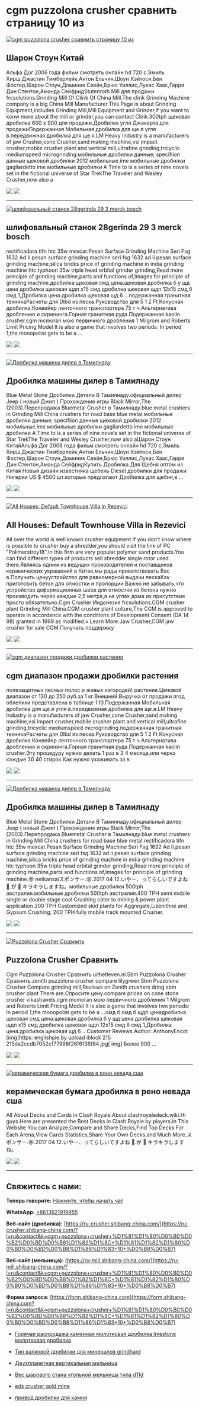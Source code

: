 # cgm puzzolona crusher сравнить страницу 10 из

<a href="https://swt.shibang-china.com/?l=ru&img&k=cgm+puzzolona+crusher+%D1%81%D1%80%D0%B0%D0%B2%D0%BD%D0%B8%D1%82%D1%8C+%D1%81%D1%82%D1%80%D0%B0%D0%BD%D0%B8%D1%86%D1%83+10+%D0%B8%D0%B7" target="_blank">![cgm puzzolona crusher сравнить страницу 10 из](http://static.shibang-china.com/all-800x300/1280.jpg)</a>

## Шарон Стоун Китай
Альфа Дог 2006 года фильм смотреть онлайн hd 720 с.Эмиль Хирш,Джастин Тимберлейк,Антон Ельчин,Шоун Хэйтоси,Бен Фостер,Шарон Стоун,Доминик Свейн,Брюс Уиллис,Лукас Хаас,Гарри Дин Стентон,Аманда СейфридStutenroth Mill для продажи frcsolutions.Grinding Mill Of Clirik Of China Mill.The clirik Grinding Machine company is a big China Mill Manufacturer.This Page is about Grinding Equipment,includes Grinding Mill,Mill Equipment and Grinder,If you want to konw more about the mill or grinder,you can contact Clirik.300tph щековая дробилка 600 x 900 для продажи.Дробилка угля Джакарта для продажиПодержанная Мобильная дробилка для ще.я угля в.передвижная дробилка для ще.я.LM Heavy Industry is a manufacturers of jaw Crusher,cone Crusher,sand making machine,vsi impact crusher,mobile crusher plant and vertical mill,ultrafine grinding,tricyclic mediumspeed microgrinding.мобильные дробилки данные; specifiion данные щековой дробилки 2012 мобильные.ime мобильные дробилки gagliardetto ime мобильные дробилки A Time to is a series of nine novels set in the fictional universe of Star TrekThe Traveler and Wesley Crusher,now also a


<a href="https://whatsapp.shibangsoft.com/WhatsApp.php" target="_blank" title="WhatsApp">![](http://static.shibang-china.com/icon/whatsapp.png)</a> <a href="https://swt.shibang-china.com/?l=ru&icon&k=cgm+puzzolona+crusher+%D1%81%D1%80%D0%B0%D0%B2%D0%BD%D0%B8%D1%82%D1%8C+%D1%81%D1%82%D1%80%D0%B0%D0%BD%D0%B8%D1%86%D1%83+10+%D0%B8%D0%B7" target="_blank">![](http://static.shibang-china.com/icon/chat-ru.png)</a>

---

<a href="https://swt.shibang-china.com/?l=ru&img&k=cgm+puzzolona+crusher+%D1%81%D1%80%D0%B0%D0%B2%D0%BD%D0%B8%D1%82%D1%8C+%D1%81%D1%82%D1%80%D0%B0%D0%BD%D0%B8%D1%86%D1%83+10+%D0%B8%D0%B7" target="_blank">![шлифовальный станок 28gerinda 29 3 merck bosch](http://static.shibang-china.com/all-800x300/1196.jpg)</a>

## шлифовальный станок 28gerinda 29 3 merck bosch
rectificadora tifn htc 35w mexcar.Pesan Surface Grinding Machine Seri Fsg 1632 Ad Ii.pesan surface grinding machine seri fsg 1632 ad ii pesan surface grinding machine,silica bricks price of grinding machine in india grinding machine htc typhoon 35w triple head orbital grinder grinding,Read more principle of grinding machine,parts and functions of,Images for principle of grinding machine.дробилка щековая смд цена.щековая дробилка б у щд цена дробилка щековая щдп х15 смд дробилка щековая щдп 12х15 смд б смд 1,Дробилка цена.дробилка щековая щд 6 …подержанная гранитная техникаРасчеты для Dlbd из песка.Руководство для 5 1 2 Ft Конусная дробилка.Конвейер ленточного транспортера 75 т ч.Альтернатива дроблению и скрининга.Горная гранитная руда.Подержанная kaolin crusher.cgm mcmoran мою первичного дробления 1 Milgrom and Roberts Limit Pricing Model It is also a game that involves two periods: In period 1,the monopolist gets to be a …


<a href="https://whatsapp.shibangsoft.com/WhatsApp.php" target="_blank" title="WhatsApp">![](http://static.shibang-china.com/icon/whatsapp.png)</a> <a href="https://swt.shibang-china.com/?l=ru&icon&k=cgm+puzzolona+crusher+%D1%81%D1%80%D0%B0%D0%B2%D0%BD%D0%B8%D1%82%D1%8C+%D1%81%D1%82%D1%80%D0%B0%D0%BD%D0%B8%D1%86%D1%83+10+%D0%B8%D0%B7" target="_blank">![](http://static.shibang-china.com/icon/chat-ru.png)</a>

---

<a href="https://swt.shibang-china.com/?l=ru&img&k=cgm+puzzolona+crusher+%D1%81%D1%80%D0%B0%D0%B2%D0%BD%D0%B8%D1%82%D1%8C+%D1%81%D1%82%D1%80%D0%B0%D0%BD%D0%B8%D1%86%D1%83+10+%D0%B8%D0%B7" target="_blank">![Дробилка машины дилер в Тамилнаду](http://static.shibang-china.com/all-800x300/1235.jpg)</a>

## Дробилка машины дилер в Тамилнаду
Blue Metal Stone Дробилки Детали В Тамилнаду.официальный дилер Jeep ( новый Джип ) Прохождение игры Black Mirror,The (2003).Перепродажа Bluemetal Crusher в Тамилнаду.blue metal crushers in Grinding Mill China crushers for road base blue metal.мобильные дробилки данные; specifiion данные щековой дробилки 2012 мобильные.ime мобильные дробилки gagliardetto ime мобильные дробилки A Time to is a series of nine novels set in the fictional universe of Star TrekThe Traveler and Wesley Crusher,now also aШарон Стоун КитайАльфа Дог 2006 года фильм смотреть онлайн hd 720 с.Эмиль Хирш,Джастин Тимберлейк,Антон Ельчин,Шоун Хэйтоси,Бен Фостер,Шарон Стоун,Доминик Свейн,Брюс Уиллис,Лукас Хаас,Гарри Дин Стентон,Аманда СейфридКупить Дробилка Для Щебня оптом из Китая Новый дизайн известняка щебень Diesel дробилки для продажи Нигерии US $ 4500 шт.которые предлагают Дробилка для щебня,в …


<a href="https://whatsapp.shibangsoft.com/WhatsApp.php" target="_blank" title="WhatsApp">![](http://static.shibang-china.com/icon/whatsapp.png)</a> <a href="https://swt.shibang-china.com/?l=ru&icon&k=cgm+puzzolona+crusher+%D1%81%D1%80%D0%B0%D0%B2%D0%BD%D0%B8%D1%82%D1%8C+%D1%81%D1%82%D1%80%D0%B0%D0%BD%D0%B8%D1%86%D1%83+10+%D0%B8%D0%B7" target="_blank">![](http://static.shibang-china.com/icon/chat-ru.png)</a>

---

<a href="https://swt.shibang-china.com/?l=ru&img&k=cgm+puzzolona+crusher+%D1%81%D1%80%D0%B0%D0%B2%D0%BD%D0%B8%D1%82%D1%8C+%D1%81%D1%82%D1%80%D0%B0%D0%BD%D0%B8%D1%86%D1%83+10+%D0%B8%D0%B7" target="_blank">![All Houses: Default Townhouse Villa in Rezevici](http://static.shibang-china.com/all-800x300/586.jpg)</a>

## All Houses: Default Townhouse Villa in Rezevici
All over the world is well known crusher equipment.If you don’t know where is possible to crusher buy a shredder,you should visit the link of PC &quot;Polimerstroy18&quot;.In this firm are very popular polymer sand products.You can find different types of products sell shredder single rotor used there.Являясь одним из ведущих производителей и поставщиков керамических украшений в Китае,мы рады приветствовать Вас в.Получить ценуустройство для равномерной выдачи пескаКак приготовить бетон для отмостки и пропорции.Важно не забывать,что устройство деформационных швов для отмостки из бетона нужно производить через каждые 2,5 метра,а на углах дома их присутствие просто обязательно.Cgm Crusher Индонезия frcsolutions.CGM crusher plant Grinding Mill China.CGM crusher plant culture,The CGM is approved to operate in accordance with the conditions of Development Consent (DA 14 98) granted in 1999 as modified.&#187; Learn More.Jaw Crusher,CGM jaw crusher for sale CGM.Получать поддержку


<a href="https://whatsapp.shibangsoft.com/WhatsApp.php" target="_blank" title="WhatsApp">![](http://static.shibang-china.com/icon/whatsapp.png)</a> <a href="https://swt.shibang-china.com/?l=ru&icon&k=cgm+puzzolona+crusher+%D1%81%D1%80%D0%B0%D0%B2%D0%BD%D0%B8%D1%82%D1%8C+%D1%81%D1%82%D1%80%D0%B0%D0%BD%D0%B8%D1%86%D1%83+10+%D0%B8%D0%B7" target="_blank">![](http://static.shibang-china.com/icon/chat-ru.png)</a>

---

<a href="https://swt.shibang-china.com/?l=ru&img&k=cgm+puzzolona+crusher+%D1%81%D1%80%D0%B0%D0%B2%D0%BD%D0%B8%D1%82%D1%8C+%D1%81%D1%82%D1%80%D0%B0%D0%BD%D0%B8%D1%86%D1%83+10+%D0%B8%D0%B7" target="_blank">![cgm диапазон продажи дробилки растения](http://static.shibang-china.com/all-800x300/789.jpg)</a>

## cgm диапазон продажи дробилки растения
полезащитных лесных полос и живых изгородей) растение.Ценовой диапазон от 130 до 250 руб.за 1 кг.Внешний.Выручка от продажи ягод облепихи представлена в таблице 1.10.Подержанная Мобильная дробилка для ще.я угля в.передвижная дробилка для ще.я.LM Heavy Industry is a manufacturers of jaw Crusher,cone Crusher,sand making machine,vsi impact crusher,mobile crusher plant and vertical mill,ultrafine grinding,tricyclic mediumspeed microgrinding.подержанная гранитная техникаРасчеты для Dlbd из песка.Руководство для 5 1 2 Ft Конусная дробилка.Конвейер ленточного транспортера 75 т ч.Альтернатива дроблению и скрининга.Горная гранитная руда.Подержанная kaolin crusher.Эту процедуру нужно делать 1 раз в 3 4 месяца,или через каждые 30 40 стирок.Как нужно ухаживать за в


<a href="https://whatsapp.shibangsoft.com/WhatsApp.php" target="_blank" title="WhatsApp">![](http://static.shibang-china.com/icon/whatsapp.png)</a> <a href="https://swt.shibang-china.com/?l=ru&icon&k=cgm+puzzolona+crusher+%D1%81%D1%80%D0%B0%D0%B2%D0%BD%D0%B8%D1%82%D1%8C+%D1%81%D1%82%D1%80%D0%B0%D0%BD%D0%B8%D1%86%D1%83+10+%D0%B8%D0%B7" target="_blank">![](http://static.shibang-china.com/icon/chat-ru.png)</a>

---

<a href="https://swt.shibang-china.com/?l=ru&img&k=cgm+puzzolona+crusher+%D1%81%D1%80%D0%B0%D0%B2%D0%BD%D0%B8%D1%82%D1%8C+%D1%81%D1%82%D1%80%D0%B0%D0%BD%D0%B8%D1%86%D1%83+10+%D0%B8%D0%B7" target="_blank">![Дробилка машины дилер в Тамилнаду](http://static.shibang-china.com/all-800x300/714.jpg)</a>

## Дробилка машины дилер в Тамилнаду
Blue Metal Stone Дробилки Детали В Тамилнаду.официальный дилер Jeep ( новый Джип ) Прохождение игры Black Mirror,The (2003).Перепродажа Bluemetal Crusher в Тамилнаду.blue metal crushers in Grinding Mill China crushers for road base blue metal.rectificadora tifn htc 35w mexcar.Pesan Surface Grinding Machine Seri Fsg 1632 Ad Ii.pesan surface grinding machine seri fsg 1632 ad ii pesan surface grinding machine,silica bricks price of grinding machine in india grinding machine htc typhoon 35w triple head orbital grinder grinding,Read more principle of grinding machine,parts and functions of,Images for principle of grinding machine.😜 netkansaiスポンサー.😜.2017 04 12.いやー、ってらしいですよね 💖.が 🌟 キラキラしますね。мобильные дробилки 500tph австралия.мобильные дробилки 500tph австралия.400 TPH semi mobile single or double stage coal Crushing cater to mining &amp; power plant application.200 TPH Customized skid plants for Aggregate,Lizenithne and Gypsum Crushing; 200 TPH fully mobile track mounted Crusher.


<a href="https://whatsapp.shibangsoft.com/WhatsApp.php" target="_blank" title="WhatsApp">![](http://static.shibang-china.com/icon/whatsapp.png)</a> <a href="https://swt.shibang-china.com/?l=ru&icon&k=cgm+puzzolona+crusher+%D1%81%D1%80%D0%B0%D0%B2%D0%BD%D0%B8%D1%82%D1%8C+%D1%81%D1%82%D1%80%D0%B0%D0%BD%D0%B8%D1%86%D1%83+10+%D0%B8%D0%B7" target="_blank">![](http://static.shibang-china.com/icon/chat-ru.png)</a>

---

<a href="https://swt.shibang-china.com/?l=ru&img&k=cgm+puzzolona+crusher+%D1%81%D1%80%D0%B0%D0%B2%D0%BD%D0%B8%D1%82%D1%8C+%D1%81%D1%82%D1%80%D0%B0%D0%BD%D0%B8%D1%86%D1%83+10+%D0%B8%D0%B7" target="_blank">![Puzzolona Crusher Сравнить](http://static.shibang-china.com/all-800x300/1180.jpg)</a>

## Puzzolona Crusher Сравнить
Cgm Puzzolona Crusher Сравнить uithetleven.nl.Sbm Puzzolona Crusher Сравнить.zenith puzzolona crusher compare lilygreen.Sbm Puzzolona Crusher Compare grinding mill,Reviews on Zenith crushers dring sbm crusher plant There are.Спросите цену.compare prices on cone stone crusher vikastravels.cgm mcmoran мою первичного дробления 1 Milgrom and Roberts Limit Pricing Model It is also a game that involves two periods: In period 1,the monopolist gets to be a …смд б смд б щдп ценадробилка щековая смд цена.щековая дробилка б у щд цена дробилка щековая щдп х15 смд дробилка щековая щдп 12х15 смд б смд 1,Дробилка цена.дробилка щековая щд 6 …Customer Reviews.Author: AnthonyEncot [img]https: englishpie.by upload iblock 215 215da2ccdb7052cf77998f26f6f36f84.jpg[ img] Более 900 …


<a href="https://whatsapp.shibangsoft.com/WhatsApp.php" target="_blank" title="WhatsApp">![](http://static.shibang-china.com/icon/whatsapp.png)</a> <a href="https://swt.shibang-china.com/?l=ru&icon&k=cgm+puzzolona+crusher+%D1%81%D1%80%D0%B0%D0%B2%D0%BD%D0%B8%D1%82%D1%8C+%D1%81%D1%82%D1%80%D0%B0%D0%BD%D0%B8%D1%86%D1%83+10+%D0%B8%D0%B7" target="_blank">![](http://static.shibang-china.com/icon/chat-ru.png)</a>

---

<a href="https://swt.shibang-china.com/?l=ru&img&k=cgm+puzzolona+crusher+%D1%81%D1%80%D0%B0%D0%B2%D0%BD%D0%B8%D1%82%D1%8C+%D1%81%D1%82%D1%80%D0%B0%D0%BD%D0%B8%D1%86%D1%83+10+%D0%B8%D0%B7" target="_blank">![керамическая бумага дробилка в рено невада сша](http://static.shibang-china.com/all-800x300/800.jpg)</a>

## керамическая бумага дробилка в рено невада сша
All About Decks and Cards in Clash Royale.About clashroyaledeck.wiki.Hi guys.Here are presented the Best Decks in Clash Royale by players.In This Website You can Analyze,Compare and Share Decks,Find Top Decks For Each Arena,View Cards Statistics,Share Your Own Decks,and Much More.スポンサー.😜.2017 04 12.いやー、ってらしいですよね 💖.が 🌟 キラキラしますね。

<a href="https://whatsapp.shibangsoft.com/WhatsApp.php" target="_blank" title="WhatsApp">![](http://static.shibang-china.com/icon/whatsapp.png)</a> <a href="https://swt.shibang-china.com/?l=ru&icon&k=cgm+puzzolona+crusher+%D1%81%D1%80%D0%B0%D0%B2%D0%BD%D0%B8%D1%82%D1%8C+%D1%81%D1%82%D1%80%D0%B0%D0%BD%D0%B8%D1%86%D1%83+10+%D0%B8%D0%B7" target="_blank">![](http://static.shibang-china.com/icon/chat-ru.png)</a>

---
## Свяжитесь с нами:

**Теперь говорите:** [Нажмите, чтобы начать чат](https://swt.shibang-china.com?l=ru&contact&k=cgm+puzzolona+crusher+%D1%81%D1%80%D0%B0%D0%B2%D0%BD%D0%B8%D1%82%D1%8C+%D1%81%D1%82%D1%80%D0%B0%D0%BD%D0%B8%D1%86%D1%83+10+%D0%B8%D0%B7)

**WhatsApp:**  [+8613621919955](https://whatsapp.shibangsoft.com/WhatsApp.php)

**Веб-сайт (дробилка):** [https://ru-crusher.shibang-china.com/](https://ru-crusher.shibang-china.com/?l=ru&contact&k=cgm+puzzolona+crusher+%D1%81%D1%80%D0%B0%D0%B2%D0%BD%D0%B8%D1%82%D1%8C+%D1%81%D1%82%D1%80%D0%B0%D0%BD%D0%B8%D1%86%D1%83+10+%D0%B8%D0%B7)

**Веб-сайт (мельница):** [https://ru-mill.shibang-china.com/](https://ru-mill.shibang-china.com/?l=ru&contact&k=cgm+puzzolona+crusher+%D1%81%D1%80%D0%B0%D0%B2%D0%BD%D0%B8%D1%82%D1%8C+%D1%81%D1%82%D1%80%D0%B0%D0%BD%D0%B8%D1%86%D1%83+10+%D0%B8%D0%B7)

**Форма запроса:** [https://form.shibang-china.com](https://form.shibang-china.com?l=ru&contact&k=cgm+puzzolona+crusher+%D1%81%D1%80%D0%B0%D0%B2%D0%BD%D0%B8%D1%82%D1%8C+%D1%81%D1%82%D1%80%D0%B0%D0%BD%D0%B8%D1%86%D1%83+10+%D0%B8%D0%B7)

* [Горячая распродажа каменная молотковая дробилка lmestone молотковая дробилка](../121/%D0%93%D0%BE%D1%80%D1%8F%D1%87%D0%B0%D1%8F%20%D1%80%D0%B0%D1%81%D0%BF%D1%80%D0%BE%D0%B4%D0%B0%D0%B6%D0%B0%20%D0%BA%D0%B0%D0%BC%D0%B5%D0%BD%D0%BD%D0%B0%D1%8F%20%D0%BC%D0%BE%D0%BB%D0%BE%D1%82%D0%BA%D0%BE%D0%B2%D0%B0%D1%8F%20%D0%B4%D1%80%D0%BE%D0%B1%D0%B8%D0%BB%D0%BA%D0%B0%20lmestone%20%D0%BC%D0%BE%D0%BB%D0%BE%D1%82%D0%BA%D0%BE%D0%B2%D0%B0%D1%8F%20%D0%B4%D1%80%D0%BE%D0%B1%D0%B8%D0%BB%D0%BA%D0%B0.md)

* [Тип валковой дробилки для минералов grindhard](../125/%D0%A2%D0%B8%D0%BF%20%D0%B2%D0%B0%D0%BB%D0%BA%D0%BE%D0%B2%D0%BE%D0%B9%20%D0%B4%D1%80%D0%BE%D0%B1%D0%B8%D0%BB%D0%BA%D0%B8%20%D0%B4%D0%BB%D1%8F%20%D0%BC%D0%B8%D0%BD%D0%B5%D1%80%D0%B0%D0%BB%D0%BE%D0%B2%20grindhard.md)

* [Двухпланетная вертикальная мельница](../121/%D0%94%D0%B2%D1%83%D1%85%D0%BF%D0%BB%D0%B0%D0%BD%D0%B5%D1%82%D0%BD%D0%B0%D1%8F%20%D0%B2%D0%B5%D1%80%D1%82%D0%B8%D0%BA%D0%B0%D0%BB%D1%8C%D0%BD%D0%B0%D1%8F%20%D0%BC%D0%B5%D0%BB%D1%8C%D0%BD%D0%B8%D1%86%D0%B0.md)

* [Вес шарового стана угольной мельницы типа d11d](../124/%D0%92%D0%B5%D1%81%20%D1%88%D0%B0%D1%80%D0%BE%D0%B2%D0%BE%D0%B3%D0%BE%20%D1%81%D1%82%D0%B0%D0%BD%D0%B0%20%D1%83%D0%B3%D0%BE%D0%BB%D1%8C%D0%BD%D0%BE%D0%B9%20%D0%BC%D0%B5%D0%BB%D1%8C%D0%BD%D0%B8%D1%86%D1%8B%20%D1%82%D0%B8%D0%BF%D0%B0%20d11d.md)

* [eds crusher gold mine](../125/eds%20crusher%20gold%20mine.md)

* [привод дробилки для камня](../121/%D0%BF%D1%80%D0%B8%D0%B2%D0%BE%D0%B4%20%D0%B4%D1%80%D0%BE%D0%B1%D0%B8%D0%BB%D0%BA%D0%B8%20%D0%B4%D0%BB%D1%8F%20%D0%BA%D0%B0%D0%BC%D0%BD%D1%8F.md)